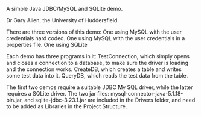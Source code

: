 A simple Java JDBC/MySQL and SQLite demo.

Dr Gary Allen, the University of Huddersfield.

There are three versions of this demo:
One using MySQL with the user credentials hard coded.
One using MySQL with the user credentials in a properties file.
One using SQLite

Each demo has three programs in it:
TestConnection, which simply opens and closes a connection to a database, to make sure the driver is loading and the connection works.
CreateDB, which creates a table and writes some test data into it.
QueryDB, which reads the test data from the table.

The first two demos require a suitable JDBC My SQL driver, while the latter requires a SQLite driver.  The two jar files:
mysql-connector-java-5.1.18-bin.jar, and
sqlite-jdbc-3.23.1.jar
are included in the Drivers folder, and need to be added as Libraries in the Project Structure.
